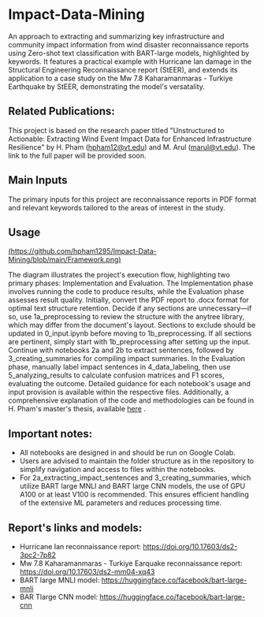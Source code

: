 # Impact-Data-Mining
An approach to extracting and summarizing key infrastructure and community impact information from wind disaster reconnaissance reports using Zero-shot text classification with BART-large models, highlighted by keywords. It features a practical example with Hurricane Ian damage in the Structural Engineering Reconnaissance report (StEER), and extends its application to a case study on the Mw 7.8 Kaharamanmaras - Turkiye Earthquake by StEER, demonstrating the model's versatality.

## Related Publications:
This project is based on the research paper titled "Unstructured to Actionable: Extracting Wind Event Impact Data for Enhanced Infrastructure Resilience" by H. Pham (hpham12@vt.edu) and M. Arul (marul@vt.edu). The link to the full paper will be provided soon.

## Main Inputs
The primary inputs for this project are reconnaissance reports in PDF format and relevant keywords tailored to the areas of interest in the study.

## Usage
[(https://github.com/hpham1295/Impact-Data-Mining/blob/main/Framework.png)](https://github.com/hpham1295/Impact-Data-Mining/blob/main/Framework.png)

The diagram illustrates the project's execution flow, highlighting two primary phases: Implementation and Evaluation. The Implementation phase involves running the code to produce results, while the Evaluation phase assesses result quality. Initially, convert the PDF report to .docx format for optimal text structure retention. Decide if any sections are unnecessary—if so, use 1a_preprocessing to review the structure with the anytree library, which may differ from the document's layout. Sections to exclude should be updated in 0_input.ipynb before moving to 1b_preprocessing. If all sections are pertinent, simply start with 1b_preprocessing after setting up the input. Continue with notebooks 2a and 2b to extract sentences, followed by 3_creating_summaries for compiling impact summaries. In the Evaluation phase, manually label impact sentences in 4_data_labeling, then use 5_analyzing_results to calculate confusion matrices and F1 scores, evaluating the outcome. Detailed guidance for each notebook's usage and input provision is available within the respective files. Additionally, a comprehensive explanation of the code and methodologies can be found in H. Pham's master's thesis, available [here](http://hdl.handle.net/10919/116151)
.

## Important notes:
- All notebooks are designed in and should be run on Google Colab.
- Users are advised to maintain the folder structure as in the repository to  simplify navigation and access to files within the notebooks.
- For 2a_extracting_impact_sentences and 3_creating_summaries, which utilize BART large MNLI and BART large CNN models, the use of GPU A100 or at least V100 is recommended. This ensures efficient handling of the extensive ML parameters and reduces processing time.

## Report's links and models:
- Hurricane Ian reconnaissance report: https://doi.org/10.17603/ds2-3pc2-7p82
- Mw 7.8 Kaharamanmaras - Turkiye Earquake reconnaissance report: https://doi.org/10.17603/ds2-mm04-xq43
- BART large MNLI model: https://huggingface.co/facebook/bart-large-mnli
- BAR Tlarge CNN model: https://huggingface.co/facebook/bart-large-cnn
